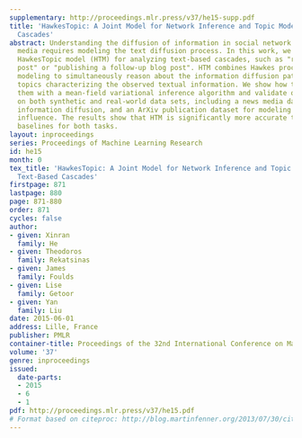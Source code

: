```yaml
---
supplementary: http://proceedings.mlr.press/v37/he15-supp.pdf
title: 'HawkesTopic: A Joint Model for Network Inference and Topic Modeling from Text-Based
  Cascades'
abstract: Understanding the diffusion of information in social network and social
  media requires modeling the text diffusion process. In this work, we develop the
  HawkesTopic model (HTM) for analyzing text-based cascades, such as "retweeting a
  post" or "publishing a follow-up blog post". HTM combines Hawkes processes and topic
  modeling to simultaneously reason about the information diffusion pathways and the
  topics characterizing the observed textual information. We show how to jointly infer
  them with a mean-field variational inference algorithm and validate our approach
  on both synthetic and real-world data sets, including a news media dataset for modeling
  information diffusion, and an ArXiv publication dataset for modeling scientific
  influence. The results show that HTM is significantly more accurate than several
  baselines for both tasks.
layout: inproceedings
series: Proceedings of Machine Learning Research
id: he15
month: 0
tex_title: 'HawkesTopic: A Joint Model for Network Inference and Topic Modeling from
  Text-Based Cascades'
firstpage: 871
lastpage: 880
page: 871-880
order: 871
cycles: false
author:
- given: Xinran
  family: He
- given: Theodoros
  family: Rekatsinas
- given: James
  family: Foulds
- given: Lise
  family: Getoor
- given: Yan
  family: Liu
date: 2015-06-01
address: Lille, France
publisher: PMLR
container-title: Proceedings of the 32nd International Conference on Machine Learning
volume: '37'
genre: inproceedings
issued:
  date-parts:
  - 2015
  - 6
  - 1
pdf: http://proceedings.mlr.press/v37/he15.pdf
# Format based on citeproc: http://blog.martinfenner.org/2013/07/30/citeproc-yaml-for-bibliographies/
---
```

